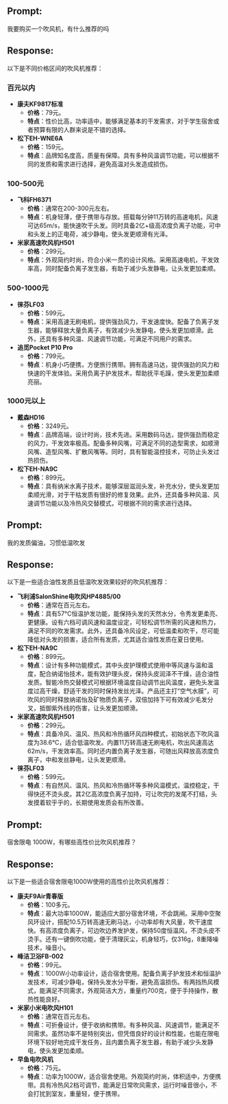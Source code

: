 ## Prompt:
我要购买一个吹风机，有什么推荐的吗

## Response:
以下是不同价格区间的吹风机推荐：

### 百元以内
- **康夫KF9817标准**
    - **价格**：79元。
    - **特点**：性价比高，功率适中，能够满足基本的干发需求，对于学生宿舍或者预算有限的人群来说是不错的选择。
- **松下EH-WNE6A**
    - **价格**：159元。
    - **特点**：品牌知名度高，质量有保障。具有多种风温调节功能，可以根据不同的发质和需求进行选择，避免高温对头发造成损伤。

### 100-500元
- **飞科FH6371**
    - **价格**：通常在200-300元左右。
    - **特点**：机身轻薄，便于携带与存放。搭载每分钟11万转的高速电机，风速可达65m/s，能快速吹干头发。同时具备2亿+级高浓度负离子功能，可中和头发上的正电荷，减少静电，使头发更顺滑有光泽。
- **米家高速吹风机H501**
    - **价格**：299元。
    - **特点**：外观简约时尚，符合小米一贯的设计风格。采用高速电机，干发效率高，同时配备负离子发生器，有助于减少头发静电，让头发更加柔顺。

### 500-1000元
- **徕芬LF03**
    - **价格**：599元。
    - **特点**：采用高速无刷电机，提供强劲风力，干发速度快。配备了负离子发生器，能够释放大量负离子，有效减少头发静电，使头发更加顺滑。此外，还具有多种风温、风速调节功能，可满足不同用户的需求。
- **追觅Pocket P10 Pro**
    - **价格**：799元。
    - **特点**：机身小巧便携，方便旅行携带。拥有高速马达，提供强劲的风力和快速的干发体验。采用负离子护发技术，帮助抚平毛躁，使头发更加柔顺亮丽。

### 1000元以上
- **戴森HD16**
    - **价格**：3249元。
    - **特点**：品牌高端，设计时尚，技术先进。采用数码马达，提供强劲而稳定的风力，干发效率极高。配备多种风嘴，可满足不同的造型需求，如顺滑风嘴、造型风嘴、扩散风嘴等。同时，具有智能温控技术，可防止头发过热损伤。
- **松下EH-NA9C**
    - **价格**：899元。
    - **特点**：具有纳米水离子技术，能够深层滋润头发，补充水分，使头发更加柔顺光滑，对于干枯发质有很好的修复效果。此外，还具备多种风温、风速调节功能以及冷热风交替模式，可根据不同的需求进行选择。


## Prompt:
我的发质偏油，习惯低温吹发

## Response:
以下是一些适合油性发质且低温吹发效果较好的吹风机推荐：
- **飞利浦SalonShine电吹风HP4885/00**
    - **价格**：通常在百元左右。
    - **特点**：具有57°C恒温护发功能，能保持头发的天然水分，令秀发更柔亮、更健康。设有六档可调风速和温度设定，可轻松调节所需的风速和热力，满足不同的吹发需求。此外，还具备冷风设定，可低温柔和吹干，尽可能降低对头发的损害，适合所有发质，尤其适合油性发质在夏日使用。
- **松下EH-NA9C**
    - **价格**：899元。
    - **特点**：设计有多种功能模式，其中头皮护理模式使用中等风速与温和温度，配合纳诺怡技术，能有效护理头皮，保持头皮润泽不干燥，适合油性发质。智能冷热交替模式可根据环境温度自动调节出风温度，避免头发温度过高干燥，舒适干发的同时保持发丝光泽。产品还主打“空气水膜”，可吹风的同时释放纳诺怡及矿物质负离子，双倍加持下可有效减少毛发分叉，抵御紫外线的伤害，让头发更加顺滑。
- **米家高速吹风机H501**
    - **价格**：299元。
    - **特点**：具备冷风、温风、热风和冷热循环风四种模式，初始状态下吹风温度为38.6℃，适合低温吹发。内置11万转高速无刷电机，吹出风速高达62m/s，干发效率高。同时还内置负离子发生器，可随出风释放高浓度负离子，中和发丝静电，让头发更顺滑。
- **徕芬LF03**
    - **价格**：599元。
    - **特点**：有自然风、温风、热风和冷热循环等多种风温模式，温控稳定，干得快还不烫头皮。其2亿高浓度负离子加持，可让吹完的发尾不打结，头发摸着软乎乎的，长期使用发质会有所改善。
## Prompt:
宿舍限电 1000W，有哪些高性价比吹风机推荐？

## Response:
以下是一些适合宿舍限电1000W使用的高性价比吹风机推荐：
- **康夫F9Air青春版**
    - **价格**：100多元。
    - **特点**：最大功率1000W，能适应大部分宿舍环境，不会跳闸。采用中空聚风环设计，搭配10.5万转高速无刷马达，小功率却有大风量，吹干速度快。有高浓度负离子，可边吹边养发护发，保持50度恒温风，不烫头皮不烫手。还有一键倒吹功能，便于清理灰尘，机身轻巧，仅316g，8重降噪技术，噪音小。
- **峰洁卫浴FB-002**
    - **价格**：99元。
    - **特点**：1000W小功率设计，适合宿舍使用。配备负离子护发技术和恒温护发技术，可减少静电，保持头发水分平衡，避免高温损伤。有两挡热风模式，能满足不同需求，外观简洁大方，重量约700克，便于手持操作，散热性能良好。
- **米家小米电吹风H101**
    - **价格**：通常在百元左右。
    - **特点**：可折叠设计，便于收纳和携带。有多种风温、风速调节，能满足不同需求。虽然功率不是特别突出，但凭借良好的设计和性能，也能在限电环境下较好地完成干发任务，且内置负离子发生器，有助于减少头发静电，使头发更加柔顺。
- **早鱼电吹风机**
    - **价格**：75元。
    - **特点**：功率为1000W，适合宿舍使用。外观简约时尚，体积适中，方便携带。具有冷热风2档可调节，能满足日常吹风需求，运行时噪音很小，不会打扰到室友，重量轻，便于携带。
